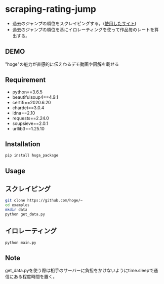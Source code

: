 # scraping-rating-jump

- 過去のジャンプの順位をスクレイピングする。([使用したサイト](https://jumpranking.blog.fc2.com/))
- 過去のジャンプの順位を基にイロレーティングを使って作品毎のレートを算出する。
 
## DEMO
 
"hoge"の魅力が直感的に伝えわるデモ動画や図解を載せる
 
## Requirement
 
* python==3.6.5
* beautifulsoup4==4.9.1
* certifi==2020.6.20
* chardet==3.0.4
* idna==2.10
* requests==2.24.0
* soupsieve==2.0.1
* urllib3==1.25.10
 
## Installation
 
```bash
pip install huga_package
```
 
## Usage
 
## スクレイピング
 
```bash
git clone https://github.com/hoge/~
cd examples
mkdir data
python get_data.py
```

## イロレーティング

```bash
python main.py
```
 
## Note
 
 get_data.pyを使う際は相手のサーバーに負担をかけないようにtime.sleepで通信にある程度時間を置く。
 
